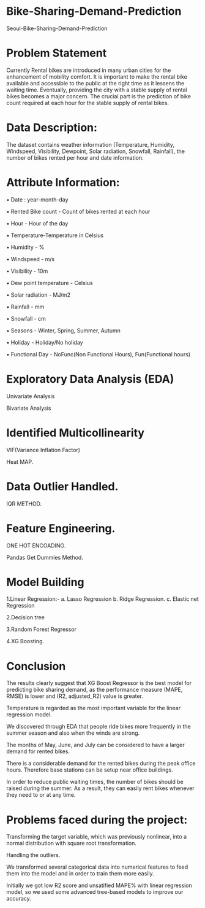 # Bike-Sharing-Demand-Prediction
Seoul-Bike-Sharing-Demand-Prediction

# Problem Statement
Currently Rental bikes are introduced in many urban cities for the enhancement of mobility comfort. It is important to make the rental bike available and accessible to the public at the right time as it lessens the waiting time. Eventually, providing the city with a stable supply of rental bikes becomes a major concern. The crucial part is the prediction of bike count required at each hour for the stable supply of rental bikes.

# Data Description:
The dataset contains weather information (Temperature, Humidity, Windspeed, Visibility, Dewpoint, Solar radiation, Snowfall, Rainfall), the number of bikes rented per hour and date information.

# Attribute Information:
• Date : year-month-day

• Rented Bike count - Count of bikes rented at each hour

• Hour - Hour of the day

• Temperature-Temperature in Celsius

• Humidity - %

• Windspeed - m/s

• Visibility - 10m

• Dew point temperature - Celsius

• Solar radiation - MJ/m2

• Rainfall - mm

• Snowfall - cm

• Seasons - Winter, Spring, Summer, Autumn

• Holiday - Holiday/No holiday

• Functional Day - NoFunc(Non Functional Hours), Fun(Functional hours)

# Exploratory Data Analysis (EDA)
Univariate Analysis

Bivariate Analysis

# Identified Multicollinearity
VIF(Variance Inflation Factor)

Heat MAP.

# Data Outlier Handled.
IQR METHOD.

# Feature Engineering.
ONE HOT ENCOADING.

Pandas Get Dummies Method.

# Model Building

1.Linear Regression:- a. Lasso Regression b. Ridge Regression. c. Elastic net Regression 

2.Decision tree 

3.Random Forest Regressor 

4.XG Boosting.

# Conclusion

The results clearly suggest that XG Boost Regressor is the best model for predicting bike sharing demand, as the performance measure (MAPE, RMSE) is lower and (R2, adjusted_R2) value is greater.

Temperature is regarded as the most important variable for the linear regression model.

We discovered through EDA that people ride bikes more frequently in the summer season and also when the winds are strong.

The months of May, June, and July can be considered to have a larger demand for rented bikes. 

There is a considerable demand for the rented bikes during the peak office hours. Therefore base stations can be setup near office buildings.

In order to reduce public waiting times, the number of bikes should be raised during the summer. As a result, they can easily rent bikes whenever they need to or at any time.

# Problems faced during the project:

Transforming the target variable, which was previously nonlinear, into a normal distribution with square root transformation.

Handling the outliers.

We transformed several categorical data into numerical features to feed them into the model and in order to train them more easily.

Initially we got low R2 score and unsatified MAPE% with linear regression model, so we used some advanced tree-based models to improve our accuracy.
